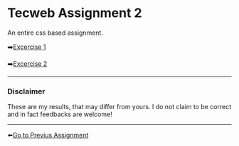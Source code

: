 # Tecweb Assignment 2
An entire css based assignment.

➡️[Excercise 1](1/)

➡️[Excercise 2](2/)

---
### Disclaimer
These are my results, that may differ from yours. I do not claim to be correct and in fact feedbacks are welcome!

---

⬅️[Go to Previus Assignment](../1_assignment/)